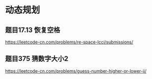 # 动态规划
## 题目17.13 恢复空格
https://leetcode-cn.com/problems/re-space-lcci/submissions/
## 题目375 猜数字大小2
https://leetcode-cn.com/problems/guess-number-higher-or-lower-ii/